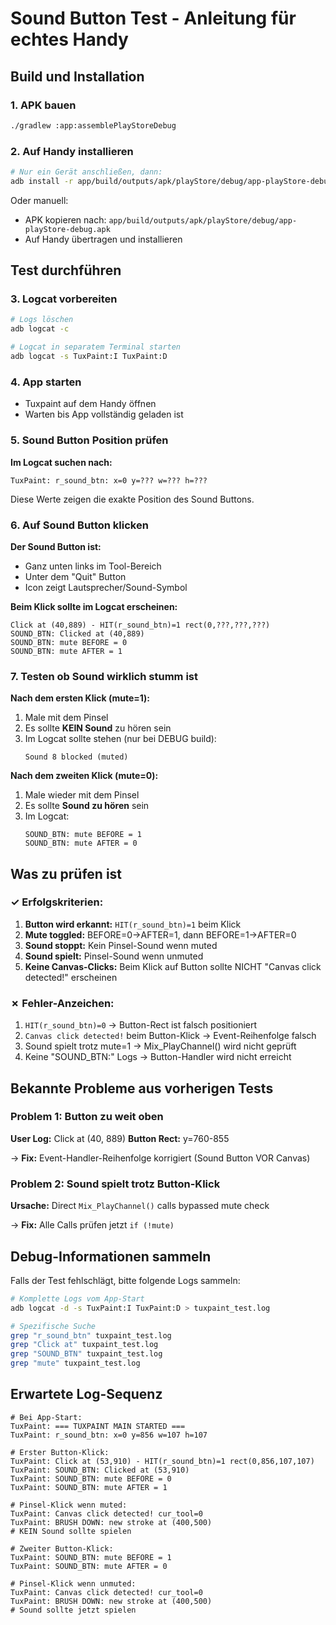 # Sound Button Test - Anleitung für echtes Handy

## Build und Installation

### 1. APK bauen
```bash
./gradlew :app:assemblePlayStoreDebug
```

### 2. Auf Handy installieren
```bash
# Nur ein Gerät anschließen, dann:
adb install -r app/build/outputs/apk/playStore/debug/app-playStore-debug.apk
```

Oder manuell:
- APK kopieren nach: `app/build/outputs/apk/playStore/debug/app-playStore-debug.apk`
- Auf Handy übertragen und installieren

## Test durchführen

### 3. Logcat vorbereiten
```bash
# Logs löschen
adb logcat -c

# Logcat in separatem Terminal starten
adb logcat -s TuxPaint:I TuxPaint:D
```

### 4. App starten
- Tuxpaint auf dem Handy öffnen
- Warten bis App vollständig geladen ist

### 5. Sound Button Position prüfen
**Im Logcat suchen nach:**
```
TuxPaint: r_sound_btn: x=0 y=??? w=??? h=???
```

Diese Werte zeigen die exakte Position des Sound Buttons.

### 6. Auf Sound Button klicken

**Der Sound Button ist:**
- Ganz unten links im Tool-Bereich
- Unter dem "Quit" Button
- Icon zeigt Lautsprecher/Sound-Symbol

**Beim Klick sollte im Logcat erscheinen:**
```
Click at (40,889) - HIT(r_sound_btn)=1 rect(0,???,???,???)
SOUND_BTN: Clicked at (40,889)
SOUND_BTN: mute BEFORE = 0
SOUND_BTN: mute AFTER = 1
```

### 7. Testen ob Sound wirklich stumm ist

**Nach dem ersten Klick (mute=1):**
1. Male mit dem Pinsel
2. Es sollte **KEIN Sound** zu hören sein
3. Im Logcat sollte stehen (nur bei DEBUG build):
   ```
   Sound 8 blocked (muted)
   ```

**Nach dem zweiten Klick (mute=0):**
1. Male wieder mit dem Pinsel
2. Es sollte **Sound zu hören** sein
3. Im Logcat:
   ```
   SOUND_BTN: mute BEFORE = 1
   SOUND_BTN: mute AFTER = 0
   ```

## Was zu prüfen ist

### ✓ Erfolgskriterien:
1. **Button wird erkannt:** `HIT(r_sound_btn)=1` beim Klick
2. **Mute toggled:** BEFORE=0→AFTER=1, dann BEFORE=1→AFTER=0
3. **Sound stoppt:** Kein Pinsel-Sound wenn muted
4. **Sound spielt:** Pinsel-Sound wenn unmuted
5. **Keine Canvas-Clicks:** Beim Klick auf Button sollte NICHT "Canvas click detected!" erscheinen

### ✗ Fehler-Anzeichen:
1. `HIT(r_sound_btn)=0` → Button-Rect ist falsch positioniert
2. `Canvas click detected!` beim Button-Klick → Event-Reihenfolge falsch
3. Sound spielt trotz mute=1 → Mix_PlayChannel() wird nicht geprüft
4. Keine "SOUND_BTN:" Logs → Button-Handler wird nicht erreicht

## Bekannte Probleme aus vorherigen Tests

### Problem 1: Button zu weit oben
**User Log:** Click at (40, 889)
**Button Rect:** y=760-855

→ **Fix:** Event-Handler-Reihenfolge korrigiert (Sound Button VOR Canvas)

### Problem 2: Sound spielt trotz Button-Klick
**Ursache:** Direct `Mix_PlayChannel()` calls bypassed mute check

→ **Fix:** Alle Calls prüfen jetzt `if (!mute)`

## Debug-Informationen sammeln

Falls der Test fehlschlägt, bitte folgende Logs sammeln:

```bash
# Komplette Logs vom App-Start
adb logcat -d -s TuxPaint:I TuxPaint:D > tuxpaint_test.log

# Spezifische Suche
grep "r_sound_btn" tuxpaint_test.log
grep "Click at" tuxpaint_test.log
grep "SOUND_BTN" tuxpaint_test.log
grep "mute" tuxpaint_test.log
```

## Erwartete Log-Sequenz

```
# Bei App-Start:
TuxPaint: === TUXPAINT MAIN STARTED ===
TuxPaint: r_sound_btn: x=0 y=856 w=107 h=107

# Erster Button-Klick:
TuxPaint: Click at (53,910) - HIT(r_sound_btn)=1 rect(0,856,107,107)
TuxPaint: SOUND_BTN: Clicked at (53,910)
TuxPaint: SOUND_BTN: mute BEFORE = 0
TuxPaint: SOUND_BTN: mute AFTER = 1

# Pinsel-Klick wenn muted:
TuxPaint: Canvas click detected! cur_tool=0
TuxPaint: BRUSH DOWN: new stroke at (400,500)
# KEIN Sound sollte spielen

# Zweiter Button-Klick:
TuxPaint: SOUND_BTN: mute BEFORE = 1
TuxPaint: SOUND_BTN: mute AFTER = 0

# Pinsel-Klick wenn unmuted:
TuxPaint: Canvas click detected! cur_tool=0
TuxPaint: BRUSH DOWN: new stroke at (400,500)
# Sound sollte jetzt spielen
```
